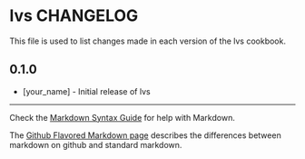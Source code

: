 lvs CHANGELOG
=============

This file is used to list changes made in each version of the lvs cookbook.

0.1.0
-----
- [your_name] - Initial release of lvs

- - -
Check the [Markdown Syntax Guide](http://daringfireball.net/projects/markdown/syntax) for help with Markdown.

The [Github Flavored Markdown page](http://github.github.com/github-flavored-markdown/) describes the differences between markdown on github and standard markdown.
